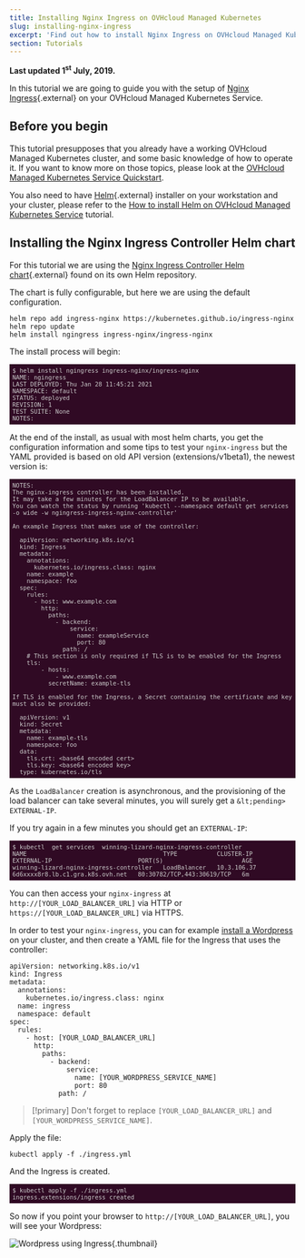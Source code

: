 ```yaml
---
title: Installing Nginx Ingress on OVHcloud Managed Kubernetes
slug: installing-nginx-ingress
excerpt: 'Find out how to install Nginx Ingress on OVHcloud Managed Kubernetes '
section: Tutorials
---
```


**Last updated 1<sup>st</sup> July, 2019.**

<style>
 pre {
     font-size: 14px;
 }
 pre.console {
   background-color: #300A24; 
   color: #ccc;
   font-family: monospace;
   padding: 5px;
   margin-bottom: 5px;
 }
 pre.console code {
   border: solid 0px transparent;
   font-family: monospace !important;
   font-size: 0.75em;
   color: #ccc;
 }
 .small {
     font-size: 0.75em;
 }
</style>


In this tutorial we are going to guide you with the setup of [Nginx Ingress](https://github.com/kubernetes/ingress-nginx){.external} on your OVHcloud Managed Kubernetes Service.


## Before you begin

This tutorial presupposes that you already have a working OVHcloud Managed Kubernetes cluster, and some basic knowledge of how to operate it. If you want to know more on those topics, please look at the [OVHcloud Managed Kubernetes Service Quickstart](../deploying-hello-world/).

You also need to have [Helm](https://docs.helm.sh/){.external} installer on your workstation and your cluster, please refer to the [How to install Helm on OVHcloud Managed Kubernetes Service](../installing-helm/) tutorial.



## Installing the Nginx Ingress Controller Helm chart

For this tutorial we are using the [Nginx Ingress Controller  Helm chart](https://github.com/kubernetes/ingress-nginx/tree/master/charts/ingress-nginx){.external} found on its own Helm repository.

The chart is fully configurable, but here we are using the default configuration.


```
helm repo add ingress-nginx https://kubernetes.github.io/ingress-nginx
helm repo update
helm install ngingress ingress-nginx/ingress-nginx
```

The install process will begin:

<pre class="console"><code>$ helm install ngingress ingress-nginx/ingress-nginx
NAME: ngingress
LAST DEPLOYED: Thu Jan 28 11:45:21 2021
NAMESPACE: default
STATUS: deployed
REVISION: 1
TEST SUITE: None
NOTES:
</code></pre>

At the end of the install, as usual with most helm charts, you get the configuration information and some tips to
test your `nginx-ingress` but the YAML provided is based on old API version (extensions/v1beta1), the newest version is:

<pre class="console"><code>NOTES:
The nginx-ingress controller has been installed.
It may take a few minutes for the LoadBalancer IP to be available.
You can watch the status by running 'kubectl --namespace default get services -o wide -w ngingress-ingress-nginx-controller'

An example Ingress that makes use of the controller:

  apiVersion: networking.k8s.io/v1
  kind: Ingress
  metadata:
    annotations:
      kubernetes.io/ingress.class: nginx
    name: example
    namespace: foo
  spec:
    rules:
      - host: www.example.com
        http:
          paths:
            - backend:
                service:
                  name: exampleService
                  port: 80
              path: /
    # This section is only required if TLS is to be enabled for the Ingress
    tls:
        - hosts:
            - www.example.com
          secretName: example-tls

If TLS is enabled for the Ingress, a Secret containing the certificate and key must also be provided:

  apiVersion: v1
  kind: Secret
  metadata:
    name: example-tls
    namespace: foo
  data:
    tls.crt: &lt;base64 encoded cert>
    tls.key: &lt;base64 encoded key>
  type: kubernetes.io/tls
</code></pre>


As the `LoadBalancer` creation is asynchronous, and the provisioning of the load balancer can take several minutes, you will surely get a `&lt;pending>` `EXTERNAL-IP`. 

If you try again in a few minutes you should get an `EXTERNAL-IP`:

<pre class="console"><code>$ kubectl  get services  winning-lizard-nginx-ingress-controller
NAME                                      TYPE           CLUSTER-IP    EXTERNAL-IP                        PORT(S)                      AGE
winning-lizard-nginx-ingress-controller   LoadBalancer   10.3.106.37   6d6xxxx8r8.lb.c1.gra.k8s.ovh.net   80:30782/TCP,443:30619/TCP   6m
</code></pre>

You can then access your `nginx-ingress` at `http://[YOUR_LOAD_BALANCER_URL]` via HTTP or `https://[YOUR_LOAD_BALANCER_URL]` via HTTPS.

In order to test your `nginx-ingress`, you can for example [install a Wordpress](../installing-wordpress) on your cluster, and then create a YAML file for the Ingress that uses the controller:


```
apiVersion: networking.k8s.io/v1
kind: Ingress
metadata:
  annotations:
    kubernetes.io/ingress.class: nginx
  name: ingress
  namespace: default
spec:
  rules:
    - host: [YOUR_LOAD_BALANCER_URL]
      http:
        paths:
          - backend:
              service:
                name: [YOUR_WORDPRESS_SERVICE_NAME]
                port: 80
            path: /
```

> [!primary]
> Don't forget to replace `[YOUR_LOAD_BALANCER_URL]` and `[YOUR_WORDPRESS_SERVICE_NAME]`.

Apply the file:

```
kubectl apply -f ./ingress.yml
```

And the Ingress is created. 

<pre class="console"><code>$ kubectl apply -f ./ingress.yml 
ingress.extensions/ingress created
</code></pre>

So now if you point your browser to `http://[YOUR_LOAD_BALANCER_URL]`, you will see your Wordpress:

![Wordpress using Ingress](images/installing-ingress-01.png){.thumbnail}
